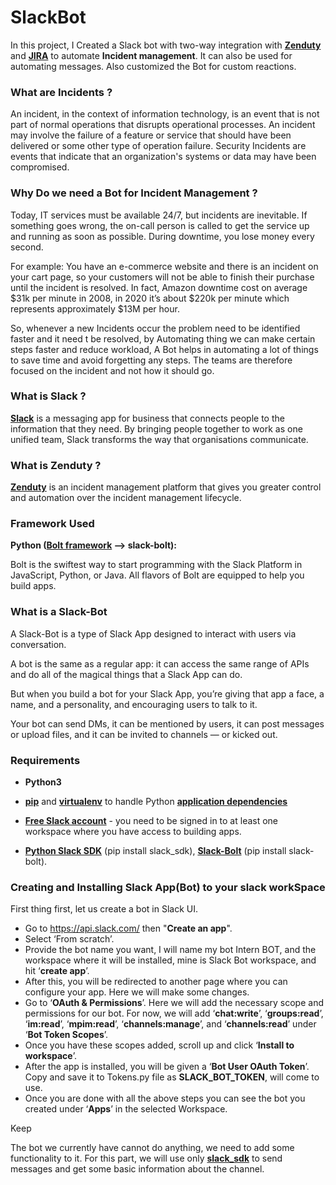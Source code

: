 # SlackBot
In this project, I Created a Slack bot with two-way integration with **[Zenduty](https://www.zenduty.com/)** and **[JIRA](https://www.atlassian.com/software/jira)** to automate **Incident management**.
It can also be used for automating messages. Also customized the Bot for custom reactions.

### What are Incidents ?
An incident, in the context of information technology, is an event that is not part of normal operations that disrupts operational processes.
An incident may involve the failure of a feature or service that should have been delivered or some other type of operation failure.
Security Incidents are events that indicate that an organization's systems or data may have been compromised.

### Why Do we need a Bot for Incident Management ?
Today, IT services must be available 24/7, but incidents are inevitable. If something goes wrong, the on-call person is called to get the service up and running as soon as possible. During downtime, you lose money every second.

For example: You have an e-commerce website and there is an incident on your cart page, so your customers will not be able to finish their purchase until the incident is resolved. 
In fact, Amazon downtime cost on average $31k per minute in 2008, in 2020 it’s about $220k per minute which represents approximately $13M per hour.

So, whenever a new Incidents occur the problem need to be identified faster and it need t be resolved, by Automating thing we can make certain steps faster and reduce workload, A Bot helps in  automating a lot of things to save time and avoid forgetting any steps. The teams are therefore focused on the incident and not how it should go.

### What is Slack ?
**[Slack](https://slack.com/)** is a messaging app for business that connects people to the information that they need. By bringing people together to work as one unified team, Slack transforms the way that organisations communicate.

### What is Zenduty ? 
**[Zenduty](https://www.zenduty.com/)** is an incident management platform that gives you greater control and automation over the incident management lifecycle.

###  Framework Used
**Python ([Bolt framework](https://slack.dev/bolt-python/concepts) –> slack-bolt):**

Bolt is the swiftest way to start programming with the Slack Platform in JavaScript, Python, or Java.
All flavors of Bolt are equipped to help you build apps.


### What is a Slack-Bot

A Slack-Bot is a type of Slack App designed to interact with users via conversation.

A bot is the same as a regular app: it can access the same range of APIs and do all of the magical things that a Slack App can do.

But when you build a bot for your Slack App, you’re giving that app a face, a name, and a personality, and encouraging users to talk to it.

Your bot can send DMs, it can be mentioned by users, it can post messages or upload files, and it can be invited to channels — or kicked out.

### Requirements

* **Python3**

* **[pip](https://pip.pypa.io/en/stable/)** and **[virtualenv](https://virtualenv.pypa.io/en/stable/)** to handle Python **[application dependencies](https://www.fullstackpython.com/application-dependencies.html)**

* **[Free Slack account](https://slack.com/intl/en-in/)** - you need to be signed in to at least one workspace where you have access to building apps.

* **[Python Slack SDK](https://slack.dev/python-slack-sdk/)** (pip install slack_sdk), **[Slack-Bolt](https://slack.dev/bolt-python/concepts)** (pip install slack-bolt).

### Creating and Installing Slack App(Bot) to your slack workSpace
First thing first, let us create a bot in Slack UI.
* Go to https://api.slack.com/ then "**Create an app**".
* Select ‘From scratch’.
* Provide the bot name you want, I will name my bot  Intern BOT, and the workspace where it will be installed, mine is Slack Bot workspace, and hit ‘**create app**’.
* After this, you will be redirected to another page where you can configure your app. Here we will make some changes.
* Go to ‘**OAuth & Permissions**’. Here we will add the necessary scope and permissions for our bot. For now, we will add ‘**chat:write**’, ‘**groups:read**’, ‘**im:read**’, ‘**mpim:read**’, ‘**channels:manage**’, and ‘**channels:read**’ under ‘**Bot Token Scopes**’.
* Once you have these scopes added, scroll up and click ‘**Install to workspace**’.
* After the app is installed, you will be given a ‘**Bot User OAuth Token**’. Copy and save it to Tokens.py file as **SLACK_BOT_TOKEN**, will come to use.
* Once you are done with all the above steps you can see the bot you created under ‘**Apps**’ in the selected Workspace.

Keep 

The bot we currently have cannot do anything, we need to add some functionality to it. For this part, we will use only **[slack_sdk](https://slack.dev/python-slack-sdk/)** to send messages and get some basic information about the channel.


